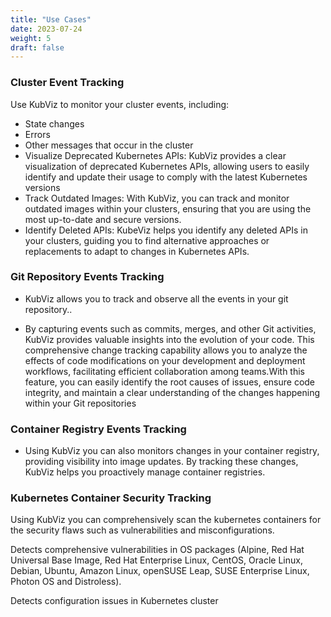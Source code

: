 ```yaml
---
title: "Use Cases"
date: 2023-07-24
weight: 5
draft: false
---
```




### Cluster Event Tracking

Use KubViz to monitor your cluster events, including:

- State changes 
- Errors
- Other messages that occur in the cluster
- Visualize Deprecated Kubernetes APIs: KubViz provides a clear visualization of deprecated Kubernetes APIs, allowing users to easily identify and update their usage to comply with the latest Kubernetes versions
- Track Outdated Images: With KubViz, you can track and monitor outdated images within your clusters, ensuring that you are using the most up-to-date and secure versions.
- Identify Deleted APIs: KubeViz helps you identify any deleted APIs in your clusters, guiding you to find alternative approaches or replacements to adapt to changes in Kubernetes APIs.


### Git Repository Events Tracking

- KubViz allows you to track and observe all the events in your git repository..

- By capturing events such as commits, merges, and other Git activities, KubViz provides valuable insights into the evolution of your code. This comprehensive change tracking capability allows you to analyze the effects of code modifications on your development and deployment workflows, facilitating efficient collaboration among teams.With this feature, you can easily identify the root causes of issues, ensure code integrity, and maintain a clear understanding of the changes happening within your Git repositories

### Container Registry Events Tracking

- Using KubViz you can also monitors changes in your container registry, providing visibility into image updates. By tracking these changes, KubViz helps you proactively manage container registries.

### Kubernetes Container Security Tracking

Using KubViz you can comprehensively scan the kubernetes containers for the security flaws such as vulnerabilities and misconfigurations.

Detects comprehensive vulnerabilities in OS packages (Alpine, Red Hat Universal Base Image, Red Hat Enterprise Linux, CentOS, Oracle Linux, Debian, Ubuntu, Amazon Linux, openSUSE Leap, SUSE Enterprise Linux, Photon OS and Distroless).

Detects configuration issues in Kubernetes cluster